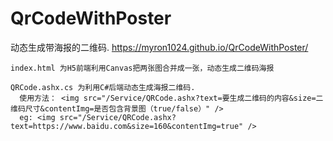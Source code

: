 # QrCodeWithPoster
动态生成带海报的二维码. <https://myron1024.github.io/QrCodeWithPoster/>

```
index.html 为H5前端利用Canvas把两张图合并成一张，动态生成二维码海报
```
```
QRCode.ashx.cs 为利用C#后端动态生成海报二维码.
  使用方法： <img src="/Service/QRCode.ashx?text=要生成二维码的内容&size=二维码尺寸&contentImg=是否包含背景图（true/false）" />
  eg: <img src="/Service/QRCode.ashx?text=https://www.baidu.com&size=160&contentImg=true" />
```
